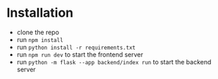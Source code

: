 # Installation
- clone the repo
- run `npm install`
- run `python install -r requirements.txt`
- run `npm run dev` to start the frontend server
- run `python -m flask --app backend/index run` to start the backend server
